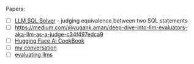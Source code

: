 
Papers:
- [ ] [LLM SQL Solver](https://arxiv.org/pdf/2312.10321) - judging equivalence between two SQL statements
- [ ] https://medium.com/@yugank.aman/deep-dive-into-llm-evaluators-aka-llm-as-a-judge-c34f497edca9
- [ ] [Hugging Face Ai CookBook](https://huggingface.co/learn/cookbook/en/llm_judge)
- [ ] [my conversation](https://chatgpt.com/share/671e0647-77a8-8010-b44d-5ad37291d5c0)
- [ ] [evaluating llms](https://medium.com/data-science-at-microsoft/evaluating-llm-systems-metrics-challenges-and-best-practices-664ac25be7e5)